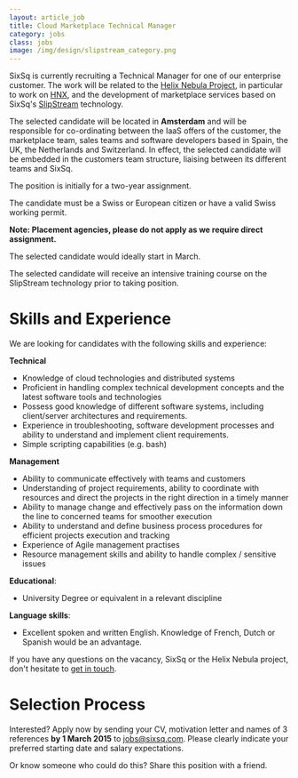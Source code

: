 ```yaml
---
layout: article_job
title: Cloud Marketplace Technical Manager
category: jobs
class: jobs
image: /img/design/slipstream_category.png
---
```


SixSq is currently recruiting a Technical Manager for one of our enterprise customer. The work will be related to the [Helix Nebula Project](http://helix-nebula.eu/), in particular to work on [HNX](http://hnx.helix-nebula.eu/), and the development of marketplace services based on SixSq's [SlipStream](http://sixsq.com/products/slipstream.html) technology.

The selected candidate will be located in **Amsterdam** and will be responsible for co-ordinating between the IaaS offers of the customer, the marketplace team, sales teams and software developers based in Spain, the UK, the Netherlands and Switzerland. In effect, the selected candidate will be embedded in the customers team structure, liaising between its different teams and SixSq.

The position is initially for a two-year assignment.

The candidate must be a Swiss or European citizen or have a valid Swiss working permit. 

**Note: Placement agencies, please do not apply as we require direct assignment.**

The selected candidate would ideally start in March.

The selected candidate will receive an intensive training course on the SlipStream technology prior to taking position.


Skills and Experience
=====================

We are looking for candidates with the following skills and experience:  

**Technical**

- Knowledge of cloud technologies and distributed systems
- Proficient in handling complex technical development concepts and the latest software tools and technologies
- Possess good knowledge of different software systems, including client/server architectures and requirements.
- Experience in troubleshooting, software development processes and ability to understand and implement client requirements.
- Simple scripting capabilities (e.g. bash)


**Management**

- Ability to communicate effectively with teams and customers
- Understanding of project requirements, ability to coordinate with resources and direct the projects in the right direction in a timely manner
- Ability to manage change and effectively pass on the information down the line to concerned teams for smoother execution
- Ability to understand and define business process procedures for efficient projects execution and tracking
- Experience of Agile management practises
- Resource management skills and ability to handle complex / sensitive issues


**Educational**: 

- University Degree or equivalent in a relevant discipline 

**Language skills**: 

- Excellent spoken and written English. Knowledge of French, Dutch or Spanish would be an advantage.


If you have any questions on the vacancy, SixSq or the Helix Nebula project, don't hesitate to [get in touch](mailto:jobs@sixsq.com?subject=job%20application).

Selection Process
===================

Interested? Apply now by sending your CV, motivation letter and names of 3 references **by 1 March 2015** to [jobs@sixsq.com](mailto:jobs@sixsq.com?subject=job%20application). Please clearly indicate your preferred starting date and salary expectations.

Or know someone who could do this? Share this position with a friend.
